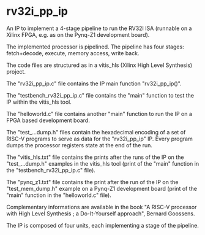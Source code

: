 # rv32i_pp_ip
An IP to implement a 4-stage pipeline to run the RV32I ISA (runnable on a Xilinx FPGA, e.g. as on the Pynq-Z1 development board).

The implemented processor is pipelined. The pipeline has four stages: fetch+decode, execute, memory access, write back.

The code files are structured as in a vitis_hls (Xilinx High Level Synthesis) project.

The "rv32i_pp_ip.c" file contains the IP main function "rv32i_pp_ip()".

The "testbench_rv32i_pp_ip.c" file contains the "main" function to test the IP within the vitis_hls tool.

The "helloworld.c" file contains another "main" function to run the IP on a FPGA based development board.

The "test_...dump.h" files contain the hexadecimal encoding of a set of RISC-V programs to serve as data for the "rv32i_pp_ip" IP. Every program dumps the processor registers state at the end of the run.

The "vitis_hls.txt" file contains the prints after the runs of the IP on the "test_...dump.h" examples in the vitis_hls tool (print of the "main" function in the "testbench_rv32i_pp_ip.c" file).

The "pynq_z1.txt" file contains the print after the run of the IP on the "test_mem_dump.h" example on a Pynq-Z1 development board (print of the "main" function in the "helloworld.c" file).

Complementary informations are available in the book "A RISC-V processor with High Level Synthesis ; a Do-It-Yourself approach", Bernard Goossens.

The IP is composed of four units, each implementing a stage of the pipeline.
